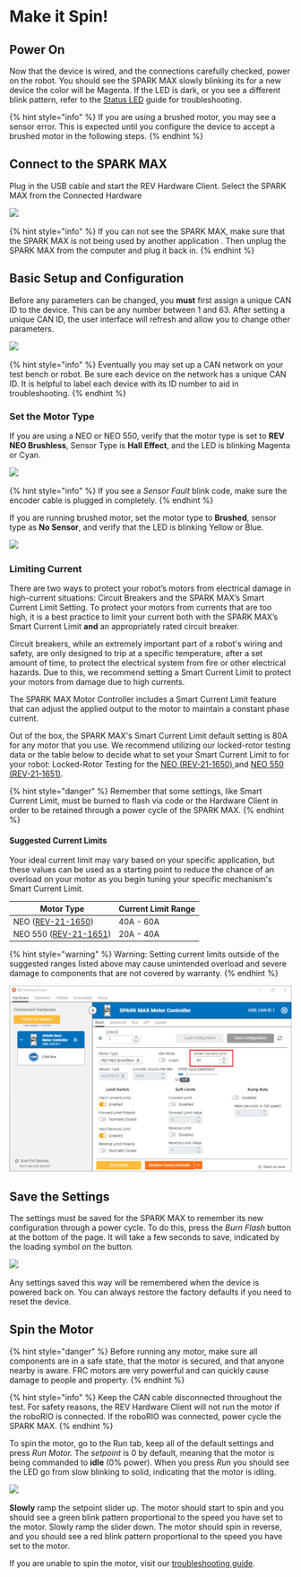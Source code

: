 # Make it Spin!

## Power On

Now that the device is wired, and the connections carefully checked, power on the robot. You should see the SPARK MAX slowly blinking its for a new device the color will be Magenta. If the LED is dark, or you see a different blink pattern, refer to the [Status LED](../status-led.md) guide for troubleshooting.&#x20;

{% hint style="info" %}
If you are using a brushed motor, you may see a sensor error. This is expected until you configure the device to accept a brushed motor in the following steps.
{% endhint %}

## Connect to the SPARK MAX

Plug in the USB cable and start the REV Hardware Client. Select the SPARK MAX from the Connected Hardware

![](../.gitbook/assets/spark-max-single-device.svg)

{% hint style="info" %}
If you can not see the SPARK MAX, make sure that the SPARK MAX is not being used by another application
. Then unplug the SPARK MAX from the computer and plug it back in.
{% endhint %}

## Basic Setup and Configuration

Before any parameters can be changed, you **must** first assign a unique CAN ID to the device. This can be any number between 1 and 63. After setting a unique CAN ID, the user interface will refresh and allow you to change other parameters.

![](../.gitbook/assets/spark-max-sm-can-id-setup.svg)

{% hint style="info" %}
Eventually you may set up a CAN network on your test bench or robot. Be sure each device on the network has a unique CAN ID. It is helpful to label each device with its ID number to aid in troubleshooting.
{% endhint %}

### Set the Motor Type

If you are using a NEO or NEO 550, verify that the motor type is set to **REV NEO Brushless**, Sensor Type is **Hall Effect**, and the LED is blinking Magenta or Cyan.

![](../.gitbook/assets/spark-max-sm-default-motor-type.svg)

{% hint style="info" %}
If you see a _Sensor Fault_ blink code, make sure the encoder cable is plugged in completely.
{% endhint %}

If you are running brushed motor, set the motor type to **Brushed**, sensor type as **No Sensor**, and verify that the LED is blinking Yellow or Blue.

![](../.gitbook/assets/spark-max-sm-brushed-motor-no-sensor.svg)

### Limiting Current

There are two ways to protect your robot’s motors from electrical damage in high-current situations: Circuit Breakers and the SPARK MAX’s Smart Current Limit Setting. To protect your motors from currents that are too high, it is a best practice to limit your current both with the SPARK MAX’s Smart Current Limit **and** an appropriately rated circuit breaker.

Circuit breakers, while an extremely important part of a robot's wiring and safety, are only designed to trip at a specific temperature, after a set amount of time, to protect the electrical system from fire or other electrical hazards. Due to this, we recommend setting a Smart Current Limit to protect your motors from damage due to high currents.

The SPARK MAX Motor Controller includes a Smart Current Limit feature that can adjust the applied output to the motor to maintain a constant phase current.&#x20;

Out of the box, the SPARK MAX's Smart Current Limit default setting is 80A for any motor that you use. We recommend utilizing our locked-rotor testing data or the table below to decide what to set your Smart Current Limit to for your robot: Locked-Rotor Testing for the [NEO (REV-21-1650) ](https://www.revrobotics.com/neo-brushless-motor-locked-rotor-testing/)and [NEO 550 (REV-21-1651)](https://www.revrobotics.com/neo-550-brushless-motor-locked-rotor-testing/).

{% hint style="danger" %}
Remember that some settings, like Smart Current Limit, must be burned to flash via code or the Hardware Client in order to be retained through a power cycle of the SPARK MAX.
{% endhint %}

#### Suggested Current Limits

Your ideal current limit may vary based on your specific application, but these values can be used as a starting point to reduce the chance of an overload on your motor as you begin tuning your specific mechanism's Smart Current Limit.

| Motor Type                                                        | Current Limit Range |
| ----------------------------------------------------------------- | ------------------- |
| NEO ([REV-21-1650](https://www.revrobotics.com/rev-21-1650/))     | 40A - 60A           |
| NEO 550 ([REV-21-1651](https://www.revrobotics.com/rev-21-1651/)) | 20A - 40A           |

{% hint style="warning" %}
Warning: Setting current limits outside of the suggested ranges listed above may cause unintended overload and severe damage to components that are not covered by warranty.
{% endhint %}

![](../.gitbook/assets/smartcurrentlimit.png)

## Save the Settings

The settings must be saved for the SPARK MAX to remember its new configuration through a power cycle. To do this, press the _Burn Flash_ button at the bottom of the page. It will take a few seconds to save, indicated by the loading symbol on the button.

![](../.gitbook/assets/spark-max-sm-burn-flash.svg)

Any settings saved this way will be remembered when the device is powered back on. You can always restore the factory defaults if you need to reset the device.

## Spin the Motor

{% hint style="danger" %}
Before running any motor, make sure all components are in a safe state, that the motor is secured, and that anyone nearby is aware. FRC motors are very powerful and can quickly cause damage to people and property.&#x20;
{% endhint %}

{% hint style="info" %}
Keep the CAN cable disconnected throughout the test. For safety reasons, the REV Hardware Client will not run the motor if the roboRIO is connected. If the roboRIO was connected, power cycle the SPARK MAX.
{% endhint %}

To spin the motor, go to the Run tab, keep all of the default settings and press _Run_ _Motor._ The _setpoint_ is 0 by default, meaning that the motor is being commanded to **idle** (0% power). When you press _Run_ you should see the LED go from slow blinking to solid, indicating that the motor is idling.

![](../.gitbook/assets/spark-max-run-single-device.svg)

**Slowly** ramp the setpoint slider up. The motor should start to spin and you should see a green blink pattern proportional to the speed you have set to the motor. Slowly ramp the slider down. The motor should spin in reverse, and you should see a red blink pattern proportional to the speed you have set to the motor.

If you are unable to spin the motor, visit our [troubleshooting guide](../spark-max-client/troubleshooting.md).
